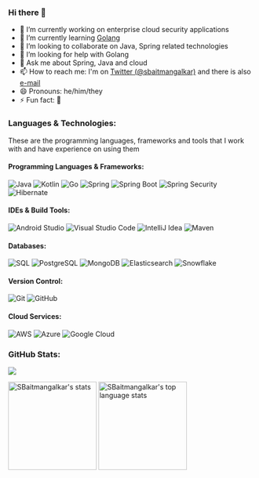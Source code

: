 ### Hi there 👋
- 🔭 I’m currently working on enterprise cloud security applications
- 🌱 I’m currently learning [Golang](https://golang.org/)
- 👯 I’m looking to collaborate on Java, Spring related technologies
- 🤔 I’m looking for help with Golang
- 💬 Ask me about Spring, Java and cloud
- 📫 How to reach me: I'm on [Twitter (@sbaitmangalkar)](https://twitter.com/SBaitmangalkar) and there is also [e-mail](mailto:catch.shyambaitmangalkar@gmail.com?subject=[GitHub]%20Hi%20there!)
- 😄 Pronouns: he/him/they
- ⚡ Fun fact: :thinking:

### Languages & Technologies:
These are the programming languages, frameworks and tools that I work with and have experience on using them

#### Programming Languages & Frameworks:
![Java](https://img.shields.io/badge/-Java-05122A?style=for-the-badge&logo=Java)
![Kotlin](https://img.shields.io/badge/-Kotlin-05122A?style=for-the-badge&logo=kotlin)
![Go](https://img.shields.io/badge/-Go-05122A?style=for-the-badge&logo=Go)
![Spring](https://img.shields.io/badge/-Spring-05122A?style=for-the-badge&logo=Spring)
![Spring Boot](https://img.shields.io/badge/-Spring%20Boot-05122A?style=for-the-badge&logo=Spring-Boot)
![Spring Security](https://img.shields.io/badge/-Spring%20Security-05122A?style=for-the-badge&logo=Spring-Security)
![Hibernate](https://img.shields.io/badge/-Hibernate-05122A?style=for-the-badge&logo=Hibernate)

#### IDEs & Build Tools:
![Android Studio](https://img.shields.io/badge/-Android%20Studio-05122A?style=for-the-badge&logo=android-studio)
![Visual Studio Code](https://img.shields.io/badge/-Visual%20Studio%20Code-05122A?style=for-the-badge&logo=visual-studio-code&logoColor=007ACC)
![IntelliJ Idea](https://img.shields.io/badge/-IntelliJ%20Idea-05122A?style=for-the-badge&logo=intellij-idea)
![Maven](https://img.shields.io/badge/-Apache%20Maven-05122A?style=for-the-badge&logo=Apache-Maven)

#### Databases:
![SQL](https://img.shields.io/badge/-SQL-05122A?style=for-the-badge&logo=mysql)
![PostgreSQL](https://img.shields.io/badge/-PostgreSQL-05122A?style=for-the-badge&logo=PostgreSQL)
![MongoDB](https://img.shields.io/badge/-MongoDB-05122A?style=for-the-badge&logo=MongoDB)
![Elasticsearch](https://img.shields.io/badge/-Elasticsearch-05122A?style=for-the-badge&logo=Elasticsearch)
![Snowflake](https://img.shields.io/badge/-Snowflake-05122A?style=for-the-badge&logo=Snowflake)

#### Version Control:
![Git](https://img.shields.io/badge/-Git-05122A?style=for-the-badge&logo=git)
![GitHub](https://img.shields.io/badge/-GitHub-05122A?style=for-the-badge&logo=github)

#### Cloud Services:
![AWS](https://img.shields.io/badge/-Amazon%20Web%20Services-05122A?style=for-the-badge&logo=Amazon-AWS)
![Azure](https://img.shields.io/badge/-Microsoft%20Azure-05122A?style=for-the-badge&logo=Microsoft-Azure)
![Google Cloud](https://img.shields.io/badge/-Google%20Cloud-05122A?style=for-the-badge&logo=Google-Cloud)

### GitHub Stats:
![](https://visitor-badge.laobi.icu/badge?page_id=sbaitmangalkar.sbaitmangalkar)

<p>
    <img height="180" src="https://github-readme-stats.vercel.app/api?username=sbaitmangalkar&count_private=true&include_all_commits=true&show_icons=true&theme=tokyonight" alt="SBaitmangalkar's stats" />
    <img height="180" src="https://github-readme-stats.vercel.app/api/top-langs/?username=sbaitmangalkar&layout=compact&theme=tokyonight" alt="SBaitmangalkar's top language stats" />
</p>

<!--
**sbaitmangalkar/sbaitmangalkar** is a ✨ _special_ ✨ repository because its `README.md` (this file) appears on your GitHub profile.

Here are some ideas to get you started:

- 🔭 I’m currently working on ...
- 🌱 I’m currently learning ...
- 👯 I’m looking to collaborate on ...
- 🤔 I’m looking for help with ...
- 💬 Ask me about ...
- 📫 How to reach me: ...
- 😄 Pronouns: ...
- ⚡ Fun fact: ...
-->
